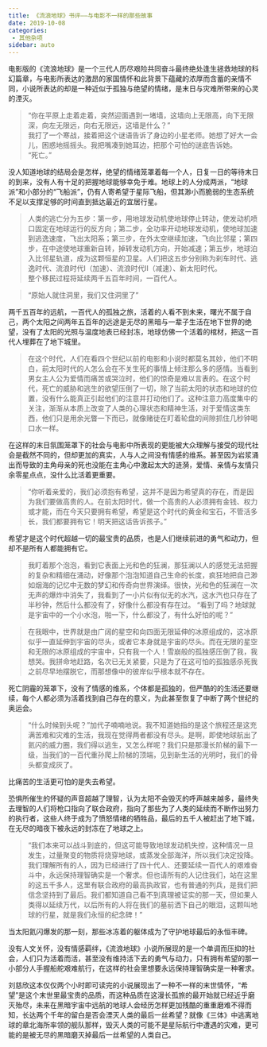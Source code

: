 ```yaml
---
title: 《流浪地球》书评——与电影不一样的那些故事
date: 2019-10-08
categories:
 - 其他杂项
sidebar: auto
---
```


电影版的《流浪地球》是一个三代人历尽艰险共同奋斗最终绝处逢生拯救地球的科幻篇章，与电影所表达的激昂的家国情怀和此背景下蕴藏的浓厚而含蓄的亲情不同，小说所表达的却是一种近似于孤独与绝望的情绪，是末日与灾难所带来的心灵的湮灭。

>“你在平原上走着走着，突然迎面遇到一堵墙，这墙向上无限高，向下无限深，向左无限远，向右无限远，这墙是什么？”<br>
我打了一个寒战，接着把这个谜语告诉了身边的小星老师。她想了好大一会儿，困惑地摇摇头。我把嘴凑到她耳边，把那个可怕的谜底告诉她。<br>
“死亡。”

没人知道地球的结局会是怎样，绝望的情绪笼罩着每一个人，日复一日的等待末日的到来，没有人有十足的把握地球能够幸免于难。地球上的人分成两派，“地球派”和小部分的“飞船派”，仍有人寄希望于星际飞船，但其渺小而脆弱的生态系统不足以支撑足够的时间直到抵达最近的宜居行星。

>人类的逃亡分为五步：第一步，用地球发动机使地球停止转动，使发动机喷口固定在地球运行的反方向；第二步，全功率开动地球发动机，使地球加速到逃逸速度，飞出太阳系；第三步，在外太空继续加速，飞向比邻星；第四步，在中途使地球重新自转，掉转发动机方向，开始减速；第五步，地球泊入比邻星轨道，成为这颗恒星的卫星。人们把这五步分别称为刹车时代、逃逸时代、流浪时代I（加速）、流浪时代II（减速）、新太阳时代。<br>
整个移民过程将延续两千五百年时间，一百代人。

>“原始人就住洞里，我们又住洞里了”

两千五百年的远航，一百代人的孤独之旅，活着的人看不到未来，曙光不属于自己，两个太阳之间两年五百年的远途是无尽的黑暗与一辈子生活在地下世界的绝望，没有了太阳的光照与温度地表已经封冻，地球仿佛一个活着的棺材，把这一百代人埋葬在了地下城里。

>在这个时代，人们在看四个世纪以前的电影和小说时都莫名其妙，他们不明白，前太阳时代的人怎么会在不关生死的事情上倾注那么多的感情。当看到男女主人公为爱情而痛苦或哭泣时，他们的惊奇是难以言表的。在这个时代，死亡的威胁和逃生的欲望压倒了一切，除了当前太阳的状态和地球的位置，没有什么能真正引起他们的注意并打动他们了。这种注意力高度集中的关注，渐渐从本质上改变了人类的心理状态和精神生活，对于爱情这类东西，他们只是用余光瞥一下而已，就像赌徒在盯着轮盘的间隙抓住几秒钟喝口水一样。

在这样的末日氛围笼罩下的社会与电影中所表现的更能被大众理解与接受的现代社会是截然不同的，但却更加的真实，人与人之间没有情感的维系。甚至因为岩浆涌出而导致的主角母亲的死也没能在主角心中激起太大的涟漪，爱情、亲情与友情只余零星点点，没什么比活着更重要。

>“你听着亲爱的，我们必须抱有希望，这并不是因为希望真的存在，而是因为我们要做高贵的人。在前太阳时代，做一个高贵的人必须拥有金钱、权力或才能，而在今天只要拥有希望，希望是这个时代的黄金和宝石，不管活多长，我们都要拥有它！明天把这话告诉孩子。”

希望才是这个时代超越一切的最宝贵的品质，也是人们继续前进的勇气和动力，但却不是所有人都能拥有它。

>我盯着那个泡泡，看到它表面上光和色的狂澜，那狂澜以人的感觉无法把握的复杂和精细在涌动，好像那个泡泡知道自己生命的长度，疯狂地把自己渺如烟海的记忆中无数的梦幻和传奇向世界演绎。很快，光和色的狂澜在一次无声的爆炸中消失了，我看到了一小片似有似无的水汽，这水汽也只存在了半秒钟，然后什么都没有了，好像什么都没有存在过。
“看到了吗？地球就是宇宙中的一个小水泡，啪一下，什么都没了，有什么好怕的呢？”

>在我眼中，世界就是由广阔的星空和向四面无限延伸的冰原组成的，这冰原似乎一直延伸到宇宙的尽头，或者它本身就是宇宙的尽头。而在无限的星空和无限的冰原组成的宇宙中，只有我一个人！雪崩般的孤独感压倒了我，我想哭。我拼命地赶路，名次已无关紧要，只是为了在这可怕的孤独感杀死我之前尽早地摆脱它，而那想像中的彼岸似乎根本就不存在。

死亡阴霾的笼罩下，没有了情感的维系，个体都是孤独的，但严酷的的生活还要继续，每个人都必须为活着找到自己存在的意义，为此甚至恢复了中断了两个世纪的奥运会。

>“什么时候到头呢？”加代子喃喃地说。我不知道她指的是这个旅程还是这充满苦难和灾难的生活，我现在觉得两者都没有尽头。是啊，即使地球航出了氦闪的威力圈，我们得以逃生，又怎么样呢？我们只是那漫长阶梯的最下一级，当我们的一百代重孙爬上阶梯的顶端，见到新生活的光明时，我们的骨头都变成灰了。

比痛苦的生活更可怕的是失去希望。

恐惧所催生的怀疑的声音超越了理智，认为太阳不会毁灭的呼声越来越多，最终失去理智的人们将枪口指向了联合政府，指向了那些为了人类的延续而不断作出努力的执行者，这些人终于成为了愤怒情绪的牺牲品，最后的五千人被赶出了地下城，在无尽的暗夜下被永远的封冻在了地球之上。

>“我们本来可以战斗到底的，但这可能导致地球发动机失控，这种情况一旦发生，过量聚变的物质将烧穿地球，或蒸发全部海洋，所以我们决定投降。我们理解所有的人，因为已经进行了四十代人、还要延续一百代人的艰难奋斗中，永远保持理智确实是一个奢求。但也请所有的人记住我们，站在这里的这五千多人，这里有联合政府的最高执政官，也有普通的列兵，是我们把信念坚持到了最后。我们都知道自己看不到真理被证实的那一天，但如果人类得以延续万代，以后所有的人将在我们的墓前洒下自己的眼泪，这颗叫地球的行星，就是我们永恒的纪念碑！”

当太阳氦闪爆发的那一刻，那些冰冻着的躯体成为了守护地球最后的永恒丰碑。

没有人文关怀，没有情感羁绊，《流浪地球》小说所展现的是一个单调而压抑的社会，人们只为活着而活，甚至没有维持活下去的勇气与动力，只有拥有希望的那一小部分人手握船舵艰难航行，在这样的社会里想要永远保持理智确实是一种奢求。

刘慈欣这本仅仅两个小时即可读完的小说展现出了一种不一样的末世情怀，“希望”是这个末世里最宝贵的品质，而这种品质在这漫长孤旅的最开始就已经近乎磨灭殆尽，未来在黑暗宇宙中远航的地球人会经历怎样更加残酷的重重磨难不得而知，长达两个千年的留白是否会湮灭人类的最后一丝希望？就像《三体》中逃离地球的章北海所率领的舰队那样，毁灭人类的可能不是星际航行中遭遇的灾难，更可能的是被无尽的黑暗磨灭掉最后一丝希望的人类自己。
